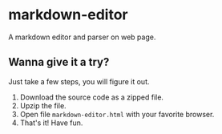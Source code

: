 markdown-editor
===============

A markdown editor and parser on web page.

## Wanna give it a try?
Just take a few steps, you will figure it out.

1. Download the source code as a zipped file.
2. Upzip the file.
3. Open file `markdown-editor.html` with your favorite browser.
4. That's it! Have fun.
